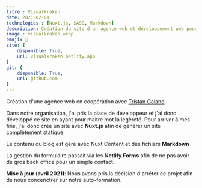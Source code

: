 ```yaml
---
titre : VisualKraken
date: 2021-02-01
technologies : [Nuxt.js, SASS, Markdown]
description: Création du site d'un agence web et développement web pour cette dernière
image : visualkraken.webp
emoji: 🦑
site: {
    disponible: True,
    url: visualkraken.netlify.app
}
git: {
    disponible: True,
    url: github.com
}
---
```


Création d'une agence web en coopération avec [Tristan Galand](https://galandtristan.be).

Dans notre organisation, j'ai pris la place de développeur et j'ai donc développé ce site en ayant pour maitre mot la légèreté. Pour arriver à mes fins, j'ai donc créé un site avec **Nuxt.js** afin de générer un site complètement statique.

Le contenu du blog est géré avec Nuxt Content et des fichiers **Markdown**

La gestion du formulaire passait via les **Netlify Forms** afin de ne pas avoir de gros back office pour un simple contact.

**Mise à jour (avril 2021)**: Nous avons pris la décision d'arrêter ce projet afin de nous concenctrer sur notre auto-formation.